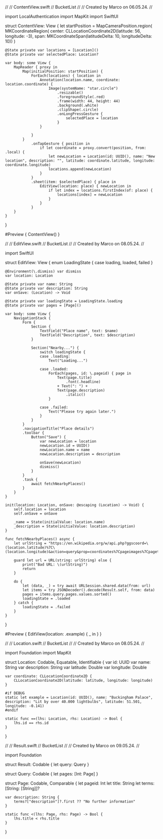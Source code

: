 //
//  ContentView.swift
//  BucketList
//
//  Created by Marco on 06.05.24.
//

import LocalAuthentication
import MapKit
import SwiftUI

struct ContentView: View {
    let startPosition = MapCameraPosition.region(
    MKCoordinateRegion(
        center: CLLocationCoordinate2D(latitude: 56, longitude: -3),
        span: MKCoordinateSpan(latitudeDelta: 10, longitudeDelta: 10))
    )
    
    @State private var locations = [Location]()
    @State private var selectedPlace: Location?
    
    var body: some View {
        MapReader { proxy in
            Map(initialPosition: startPosition) {
                ForEach(locations) { location in
                    Annotation(location.name, coordinate: location.coordinate) {
                        Image(systemName: "star.circle")
                            .resizable()
                            .foregroundStyle(.red)
                            .frame(width: 44, height: 44)
                            .background(.white)
                            .clipShape(.circle)
                            .onLongPressGesture {
                                selectedPlace = location
                            }
                    }
                    
                }
            }
                .onTapGesture { position in
                    if let coordinate = proxy.convert(position, from: .local) {
                        let newLocation = Location(id: UUID(), name: "New location", description: "", latitude: coordinate.latitude, longitude: coordinate.longitude)
                        locations.append(newLocation)
                    }
                }
                .sheet(item: $selectedPlace) { place in
                    EditView(location: place) { newLocation in
                        if let index = locations.firstIndex(of: place) {
                            locations[index] = newLocation
                        }
                    }
                }
        }
    }
}

#Preview {
    ContentView()
}

//
//  EditView.swift
//  BucketList
//
//  Created by Marco on 08.05.24.
//

import SwiftUI

struct EditView: View {
    enum LoadingState {
        case loading, loaded, failed
    }
    
    @Environment(\.dismiss) var dismiss
    var location: Location
    
    @State private var name: String
    @State private var description: String
    var onSave: (Location) -> Void
    
    @State private var loadingState = LoadingState.loading
    @State private var pages = [Page]()
    
    var body: some View {
        NavigationStack {
            Form {
                Section {
                    TextField("Place name", text: $name)
                    TextField("Description", text: $description)
                }
                
                Section("Nearby...") {
                    switch loadingState {
                    case .loading:
                        Text("Loading...")
                        
                    case .loaded:
                        ForEach(pages, id: \.pageid) { page in
                            Text(page.title)
                                .font(.headline)
                            + Text(": ") +
                            Text(page.description)
                                .italic()
                        }
                        
                    case .failed:
                        Text("Please try again later.")
                    }
                }
            }
            .navigationTitle("Place details")
            .toolbar {
                Button("Save") {
                    var newLocation = location
                    newLocation.id = UUID()
                    newLocation.name = name
                    newLocation.description = description
                    
                    onSave(newLocation)
                    dismiss()
                }
            }
            .task {
                await fetchNearbyPlaces()
            }
        }
    }
    
    init(location: Location, onSave: @escaping (Location) -> Void) {
        self.location = location
        self.onSave = onSave
        
        _name = State(initialValue: location.name)
        _description = State(initialValue: location.description)
    }
    
    func fetchNearbyPlaces() async {
        let urlString = "https://en.wikipedia.org/w/api.php?ggscoord=\(location.latitude)%7C\(location.longitude)&action=query&prop=coordinates%7Cpageimages%7Cpageterms&colimit=50&piprop=thumbnail&pithumbsize=500&pilimit=50&wbptterms=description&generator=geosearch&ggsradius=10000&ggslimit=50&format=json"
        
        guard let url = URL(string: urlString) else {
            print("Bad URL: \(urlString)")
            return
        }
        
        do {
            let (data, _) = try await URLSession.shared.data(from: url)
            let items = try JSONDecoder().decode(Result.self, from: data)
            pages = items.query.pages.values.sorted()
            loadingState = .loaded
        } catch {
            loadingState = .failed
        }
    }
    
}

#Preview {
    EditView(location: .example) { _ in }
}

//
//  Location.swift
//  BucketList
//
//  Created by Marco on 08.05.24.
//

import Foundation
import MapKit

struct Location: Codable, Equatable, Identifiable {
    var id: UUID
    var name: String
    var description: String
    var latitude: Double
    var longitude: Double
    
    var coordinate: CLLocationCoordinate2D {
        CLLocationCoordinate2D(latitude: latitude, longitude: longitude)
    }
    
    #if DEBUG
    static let example = Location(id: UUID(), name: "Buckingham Palace", description: "Lit by over 40.000 lightbulbs", latitude: 51.501, longitude: -0.141)
    #endif
    
    static func ==(lhs: Location, rhs: Location) -> Bool {
        lhs.id == rhs.id
    }
}

//
//  Result.swift
//  BucketList
//
//  Created by Marco on 09.05.24.
//

import Foundation

struct Result: Codable {
    let query: Query
}

struct Query: Codable {
    let pages: [Int: Page]
}

struct Page: Codable, Comparable {
    let pageid: Int
    let title: String
    let terms: [String: [String]]?
    
    var description: String {
        terms?["description"]?.first ?? "No further information"
    }
    
    static func <(lhs: Page, rhs: Page) -> Bool {
        lhs.title < rhs.title
    }
}
